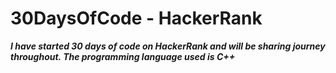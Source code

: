 # 30DaysOfCode - HackerRank

***I have started 30 days of code on HackerRank and will be sharing journey throughout. The programming language used is C++***

